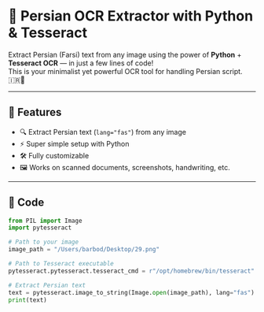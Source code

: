# 🧠 Persian OCR Extractor with Python & Tesseract

Extract Persian (Farsi) text from any image using the power of **Python** + **Tesseract OCR** — in just a few lines of code!  
This is your minimalist yet powerful OCR tool for handling Persian script. 🇮🇷📄

---

## 🚀 Features

- 🔍 Extract Persian text (`lang="fas"`) from any image
- ⚡ Super simple setup with Python
- 🛠️ Fully customizable
- 🖼️ Works on scanned documents, screenshots, handwriting, etc.

---

## 🧪 Code

```python
from PIL import Image
import pytesseract

# Path to your image
image_path = "/Users/barbod/Desktop/29.png"

# Path to Tesseract executable
pytesseract.pytesseract.tesseract_cmd = r"/opt/homebrew/bin/tesseract"

# Extract Persian text
text = pytesseract.image_to_string(Image.open(image_path), lang="fas")
print(text)